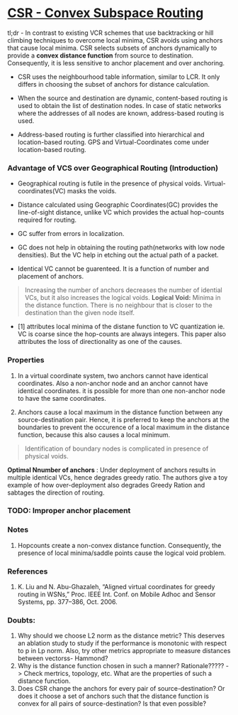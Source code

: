# [CSR - Convex Subspace Routing](https://ieeexplore.ieee.org/stamp/stamp.jsp?tp=&arnumber=5355185)

tl;dr - In contrast to existing VCR schemes that use backtracking or hill climbing techniques to overcome local minima, CSR avoids using anchors that cause local minima. CSR selects subsets of anchors dynamically to provide a **convex distance function** from source to destination. Consequently, it is less sensitive to anchor placement and over anchoring.

- CSR uses the neighbourhood table information, similar to LCR. It only differs in choosing the subset of anchors for distance calculation.

- When the source and destination are dynamic, content-based routing is used to obtain the list of destination nodes. In case of static networks where the addresses of all nodes are known, address-based routing is used. 
- Address-based routing is further classified into hierarchical and location-based routing. GPS and Virtual-Coordinates come under location-based routing.

### Advantage of VCS over Geographical Routing (Introduction)
- Geographical routing is futile in the presence of physical voids. Virtual-coordinates(VC) masks the voids.
- Distance calculated using Geographic Coordinates(GC) provides the line-of-sight distance, unlike VC which provides the actual hop-counts required for routing.
- GC suffer from errors in localization.
- GC does not help in obtaining the routing path(networks with low node densities). But the VC help in etching out the actual path of a packet.

- Identical VC cannot be guarenteed. It is a function of number and placement of anchors.
> Increasing the number of anchors decreases the number of idential VCs, but it also  increases the logical voids.
**Logical Void:** Minima in the distance function. There is no neighbour that is closer to the destination than the given node itself.

- [1] attributes local minima of the distane function to VC quantization ie. VC is coarse since the hop-counts are always integers. This paper also attributes the loss of directionality as one of the causes.

### Properties
1. In a virtual coordinate system, two anchors cannot have identical coordinates. Also a non-anchor node and an anchor cannot have identical coordinates.  it is possible for more than one non-anchor node to have the same coordinates. 

2. Anchors cause a local maximum in the distance function between any source-destination pair. Hence, it is preferred to keep the anchors at the boundaries to prevent the occurence of a local maximum in the distance function, because this also causes a local minimum.
> Identification of boundary nodes is complicated in presence of physical voids.

**Optimal Nnumber of anchors** : Under deployment of anchors results in multiple identical VCs, hence degrades greedy ratio. The authors give a toy example of how over-deployment also degrades Greedy Ration and sabtages the direction of routing.

### TODO: Improper anchor placement


### Notes
1. Hopcounts create a non-convex distance function. Consequently, the presence of local minima/saddle points cause the logical void problem.

### References
1. K. Liu and N. Abu-Ghazaleh, “Aligned virtual coordinates for greedy routing in WSNs,” Proc. IEEE Int. Conf. on Mobile Adhoc and Sensor Systems, pp. 377–386, Oct. 2006.


### Doubts:
1. Why should we choose L2 norm as the distance metric? This deserves an ablation study to study if the performance is monotonic with respect to p in Lp norm. Also, try other metrics appropriate to measure distances between vectorss- Hammond?
2. Why is the distance function chosen in such a manner? Rationale????? -> Check mertrics, topology, etc. What are the properties of such a distance function.
3. Does CSR change the anchors for every pair of source-destination? Or does it choose a set of anchors such that the distance function is convex for all pairs of source-destination? Is that even possible?